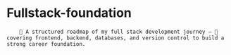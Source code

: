 # Fullstack-foundation
        🚀 A structured roadmap of my full stack development journey — 📝covering frontend, backend, databases, and version control to build a strong career foundation.
